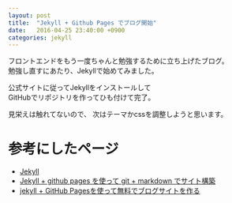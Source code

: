 ```yaml
---
layout: post
title:  "Jekyll + Github Pages でブログ開始"
date:   2016-04-25 23:40:00 +0900
categories: jekyll
---
```

フロントエンドをもう一度ちゃんと勉強するために立ち上げたブログ。  
勉強し直すにあたり、Jekyllで始めてみました。

公式サイトに従ってJekyllをインストールして  
GitHubでリポジトリを作ってひも付けて完了。

見栄えは触れてないので、
次はテーマかcssを調整しようと思います。


# 参考にしたページ
- [Jekyll](https://jekyllrb.com/ "Jekyll")
- [Jekyll + github pages を使って git + markdown でサイト構築](http://akkunchoi.github.io/jekyll-github-blogging.html "Jekyll + github pages を使って git + markdown でサイト構築")
- [jekyll + GitHub Pagesを使って無料でブログサイトを作る](http://j-caw.co.jp/blog/?p=1615 "jekyll + GitHub Pagesを使って無料でブログサイトを作る")
